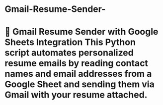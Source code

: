 # Gmail-Resume-Sender-
# 📧 Gmail Resume Sender with Google Sheets Integration  This Python script automates personalized resume emails by reading contact names and email addresses from a Google Sheet and sending them via Gmail with your resume attached.
